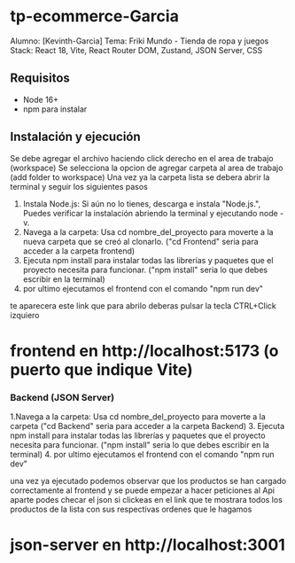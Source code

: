 
# tp-ecommerce-Garcia

Alumno: [Kevinth-Garcia]
Tema: Friki Mundo - Tienda de ropa y juegos
Stack: React 18, Vite, React Router DOM, Zustand, JSON Server, CSS

## Requisitos
- Node 16+
- npm para instalar 

## Instalación y ejecución
Se debe agregar el archivo haciendo click derecho en el area de trabajo (workspace)
Se selecciona la opcion de agregar carpeta al area de trabajo (add folder to workspace)
Una vez ya la carpeta lista se debera abrir la terminal y seguir los siguientes pasos

1. Instala Node.js: Si aún no lo tienes, descarga e instala "Node.js.", Puedes verificar la instalación abriendo la terminal y ejecutando node -v.
2. Navega a la carpeta: Usa cd nombre_del_proyecto para moverte a la nueva carpeta que se creó al clonarlo. ("cd Frontend" seria para acceder a la carpeta frontend)
3. Ejecuta npm install para instalar todas las librerías y paquetes que el proyecto necesita para funcionar. ("npm install" seria lo que debes escribir en la terminal)
4. por ultimo ejecutamos el frontend con el comando "npm run dev"

te aparecera este link que para abrilo deberas pulsar la tecla CTRL+Click izquiero

# frontend en http://localhost:5173 (o puerto que indique Vite)

### Backend (JSON Server)
1.Navega a la carpeta: Usa cd nombre_del_proyecto para moverte a la carpeta ("cd Backend" seria para acceder a la carpeta Backend)
3. Ejecuta npm install para instalar todas las librerías y paquetes que el proyecto necesita para funcionar. ("npm install" seria lo que debes escribir en la terminal)
4. por ultimo ejecutamos el frontend con el comando "npm run dev"

una vez ya ejecutado podemos observar que los productos se han cargado correctamente al frontend y se puede empezar a hacer peticiones al Api
aparte podes checar el json si clickeas en el link que te mostrara todos los productos de la lista con sus respectivas ordenes que le hagamos

# json-server en http://localhost:3001
